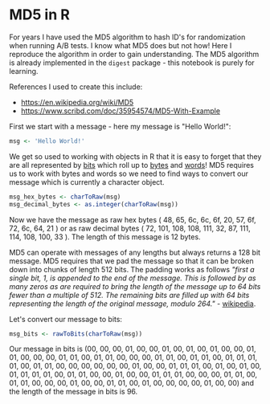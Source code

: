 # MD5 in R

For years I have used the MD5 algorithm to hash ID's for randomization when running A/B tests.  I know what MD5 does but not how!  Here I reproduce the algorithm in order to gain understanding.  The MD5 algorithm is already implemented in the `digest` package - this notebook is purely for learning.  

References I used to create this include:

* https://en.wikipedia.org/wiki/MD5
* https://www.scribd.com/doc/35954574/MD5-With-Example

First we start with a message - here my message is "Hello World!":


```r
msg <- 'Hello World!'
```
We get so used to working with objects in R that it is easy to forget that they are all represented by [bits](https://en.wikipedia.org/wiki/Bit) which roll up to [bytes](https://en.wikipedia.org/wiki/Byte) and [words](https://en.wikipedia.org/wiki/Word_(computer_architecture))!    MD5 requires us to work with bytes and words so we need to find ways to convert our message which is currently a character object. 


```r
msg_hex_bytes <- charToRaw(msg)
msg_decimal_bytes <- as.integer(charToRaw(msg))
```

Now we have the message as raw hex bytes ( 48, 65, 6c, 6c, 6f, 20, 57, 6f, 72, 6c, 64, 21 ) or as raw decimal bytes ( 72, 101, 108, 108, 111, 32, 87, 111, 114, 108, 100, 33 ).  The length of this message is 12 bytes.

MD5 can operate with messages of any lengths but always returns a 128 bit message.  MD5 requires that we pad the message so that it can be broken down into chunks of length 512 bits.  The padding works as follows _"first a single bit, 1, is appended to the end of the message. This is followed by as many zeros as are required to bring the length of the message up to 64 bits fewer than a multiple of 512. The remaining bits are filled up with 64 bits representing the length of the original message, modulo 264."_ - [wikipedia](https://en.wikipedia.org/wiki/MD5).

Let's convert our message to bits:

```r
msg_bits <- rawToBits(charToRaw(msg))
```
Our message in bits is (00, 00, 00, 01, 00, 00, 01, 00, 01, 00, 01, 00, 00, 01, 01, 00, 00, 00, 01, 01, 00, 01, 01, 00, 00, 00, 01, 01, 00, 01, 01, 00, 01, 01, 01, 01, 00, 01, 01, 00, 00, 00, 00, 00, 00, 01, 00, 00, 01, 01, 01, 00, 01, 00, 01, 00, 01, 01, 01, 01, 00, 01, 01, 00, 00, 01, 00, 00, 01, 01, 01, 00, 00, 00, 01, 01, 00, 01, 01, 00, 00, 00, 01, 00, 00, 01, 01, 00, 01, 00, 00, 00, 00, 01, 00, 00) and the length of the message in bits is 96.


